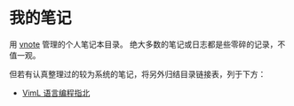 # 我的笔记

用 [vnote](https://github.com/lymslive/vnote) 管理的个人笔记本目录。
绝大多数的笔记或日志都是些零碎的记录，不值一观。

但若有认真整理过的较为系统的笔记，将另外归结目录链接表，列于下方：

* [VimL 语言编程指北](b/20170815_1-vimllearn.md)
